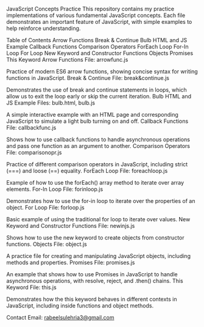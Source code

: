 JavaScript Concepts Practice
This repository contains my practice implementations of various fundamental JavaScript concepts. Each file demonstrates an important feature of JavaScript, with simple examples to help reinforce understanding.

Table of Contents
Arrow Functions
Break & Continue
Bulb HTML and JS Example
Callback Functions
Comparison Operators
ForEach Loop
For-In Loop
For Loop
New Keyword and Constructor Functions
Objects
Promises
This Keyword
Arrow Functions
File: arrowfunc.js

Practice of modern ES6 arrow functions, showing concise syntax for writing functions in JavaScript.
Break & Continue
File: break&continue.js

Demonstrates the use of break and continue statements in loops, which allow us to exit the loop early or skip the current iteration.
Bulb HTML and JS Example
Files: bulb.html, bulb.js

A simple interactive example with an HTML page and corresponding JavaScript to simulate a light bulb turning on and off.
Callback Functions
File: callbackfunc.js

Shows how to use callback functions to handle asynchronous operations and pass one function as an argument to another.
Comparison Operators
File: comparisonopr.js

Practice of different comparison operators in JavaScript, including strict (===) and loose (==) equality.
ForEach Loop
File: foreachloop.js

Example of how to use the forEach() array method to iterate over array elements.
For-In Loop
File: forinloop.js

Demonstrates how to use the for-in loop to iterate over the properties of an object.
For Loop
File: forloop.js

Basic example of using the traditional for loop to iterate over values.
New Keyword and Constructor Functions
File: newinjs.js

Shows how to use the new keyword to create objects from constructor functions.
Objects
File: object.js

A practice file for creating and manipulating JavaScript objects, including methods and properties.
Promises
File: promises.js

An example that shows how to use Promises in JavaScript to handle asynchronous operations, with resolve, reject, and .then() chains.
This Keyword
File: this.js

Demonstrates how the this keyword behaves in different contexts in JavaScript, including inside functions and object methods.

Contact
Email: rabeelsulehria3@gmail.com